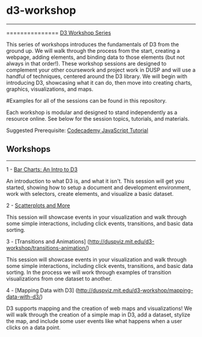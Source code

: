 # d3-workshop
---------------
===============
[D3 Workshop Series](http://duspviz.mit.edu/d3-workshop/)

<Training>
This series of workshops introduces the fundamentals of D3 from the ground up. We will walk through the process from the start, creating a webpage, adding elements, and binding data to those elements (but not always in that order!). These workshop sessions are designed to complement your other coursework and project work in DUSP and will use a handful of techniques, centered around the D3 library. We will begin with introducing D3, showcasing what it can do, then move into creating charts, graphics, visualizations, and maps.

#Examples for all of the sessions can be found in this repository.

Each workshop is modular and designed to stand independently as a resource online. See below for the session topics, tutorials, and materials.

Suggested Prerequisite: [Codecademy JavaScript Tutorial](https://www.codecademy.com/en/tracks/javascript)

## Workshops
*****************************************************************************************
1 - [Bar Charts: An Intro to D3](http://duspviz.mit.edu/d3-workshop/intro-to-d3/)

An introduction to what D3 is, and what it isn't. This session will get you started, showing how to setup a document and development environment, work with selectors, create elements, and visualize a basic dataset.

2 - [Scatterplots and More](http://duspviz.mit.edu/d3-workshop/scatterplots-and-more)

This session will showcase events in your visualization and walk through some simple interactions, including click events, transitions, and basic data sorting.

3 - [Transitions and Animations] (http://duspviz.mit.edu/d3-workshop/transitions-animation/)

This session will showcase events in your visualization and walk through some simple interactions, including click events, transitions, and basic data sorting. In the process we will work through examples of transition visualizations from one dataset to another.

4 - [Mapping Data with D3] (http://duspviz.mit.edu/d3-workshop/mapping-data-with-d3/)

D3 supports mapping and the creation of web maps and visualizations! We will walk through the creation of a simple map in D3, add a dataset, stylize the map, and include some user events like what happens when a user clicks on a data point.
